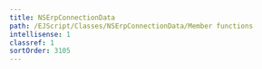 ```yaml
---
title: NSErpConnectionData
path: /EJScript/Classes/NSErpConnectionData/Member functions
intellisense: 1
classref: 1
sortOrder: 3105
---
```





